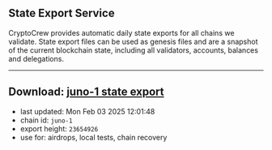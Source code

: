 ## State Export Service
CryptoCrew provides automatic daily state exports for all chains we validate. State export files can be used as genesis files and are a snapshot of the current blockchain state, including all validators, accounts, balances and delegations.

---
**Download: [juno-1 state export](https://dl-eu2.ccvalidators.com/SERVICE/juno/juno-1_export_23654926.json)**
---

- last updated: Mon Feb 03 2025 12:01:48
- chain id: `juno-1`
- export height: `23654926`
- use for: airdrops, local tests, chain recovery
